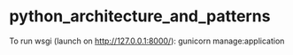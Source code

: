 # python_architecture_and_patterns

To run wsgi (launch on http://127.0.0.1:8000/):
gunicorn manage:application
